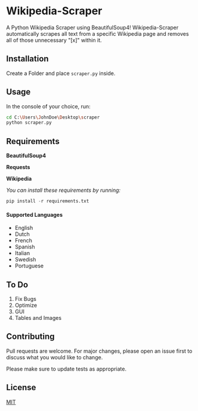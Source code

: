 # Wikipedia-Scraper

A Python Wikipedia Scraper using BeautifulSoup4! Wikipedia-Scraper automatically scrapes all text from a specific Wikipedia page and removes all of those unnecessary "[x]" within it.

## Installation

Create a Folder and place ```scraper.py``` inside.

## Usage

In the console of your choice, run:

```bash
cd C:\Users\JohnDoe\Desktop\scraper
python scraper.py
```

## Requirements

**BeautifulSoup4**

**Requests**

**Wikipedia**

*You can install these requirements by running:*

```python
pip install -r requirements.txt
```

#### Supported Languages

* English
* Dutch
* French
* Spanish
* Italian
* Swedish
* Portuguese

## To Do

1. Fix Bugs
2. Optimize
3. GUI
4. Tables and Images

## Contributing

Pull requests are welcome. For major changes, please open an issue first to discuss what you would like to change.

Please make sure to update tests as appropriate.

## License

[MIT](https://choosealicense.com/licenses/mit/)
